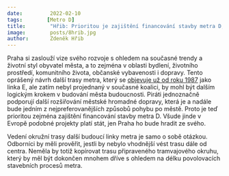 ```yaml
---
date:         2022-02-10
tags:        [Metro D]
title:        "Hřib: Prioritou je zajištění financování stavby metra D, Praha si zaslouží vizi svého rozvoje s důrazem na současný životní styl obyvatel, aby se stala městem budoucnosti"
image: 	      posts/8hrib.jpg
author:       Zdeněk Hřib
---
```

 
Praha si zaslouží vize svého rozvoje s ohledem na současné trendy a životní styl obyvatel města, a to zejména v oblasti bydlení, životního prostředí, komunitního života, občanské vybavenosti i dopravy. Tento oprášený návrh další trasy metra, který se [objevuje už od roku 1987](https://praha6.ecn.cz/velky_obr.php?&id=37) jako linka E, ale zatím nebyl projednaný v současné koalici, by mohl být dalším logickým krokem v budování města budoucnosti. Piráti jednoznačně podporují další rozšiřování městské hromadné dopravy, která je a nadále bude jedním z nejpreferovanějších způsobů pohybu po městě. Proto je teď prioritou zejména zajištění financování stavby metra D. Všude jinde v Evropě podobné projekty platí stát, jen Praha ho bude hradit ze svého. 

Vedení okružní trasy další budoucí linky metra je samo o sobě otázkou. Odborníci by měli prověřit, jestli by nebylo vhodnější vést trasu dále od centra. Neměla by totiž kopírovat trasu připraveného tramvajového okruhu, který by měl být dokončen mnohem dříve s ohledem na délku povolovacích stavebních procesů metra.

